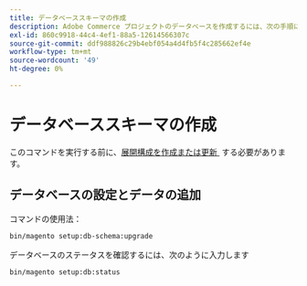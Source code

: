 ```yaml
---
title: データベーススキーマの作成
description: Adobe Commerce プロジェクトのデータベースを作成するには、次の手順に従います。
exl-id: 860c9918-44c4-4ef1-88a5-12614566307c
source-git-commit: ddf988826c29b4ebf054a4d4fb5f4c285662ef4e
workflow-type: tm+mt
source-wordcount: '49'
ht-degree: 0%

---
```


# データベーススキーマの作成

このコマンドを実行する前に、[&#x200B; 展開構成を作成または更新 &#x200B;](deployment.md) する必要があります。

## データベースの設定とデータの追加

コマンドの使用法：

```bash
bin/magento setup:db-schema:upgrade
```

データベースのステータスを確認するには、次のように入力します

```bash
bin/magento setup:db:status
```
